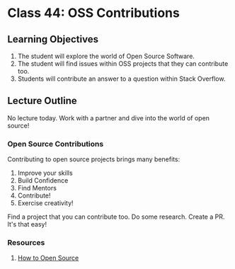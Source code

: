 Class 44: OSS Contributions
=====================================

## Learning Objectives
1. The student will explore the world of Open Source Software.
2. The student will find issues within OSS projects that they can contribute too.
3. Students will contribute an answer to a question within Stack Overflow.

## Lecture Outline

No lecture today. Work with a partner and dive into the world of open source!

### Open Source Contributions

Contributing to open source projects brings many benefits:
1. Improve your skills
2. Build Confidence
3. Find Mentors
4. Contribute!
5. Exercise creativity!

Find a project that you can contribute too. 
Do some research. Create a PR. 
It's that easy!

### Resources
1. [How to Open Source](https://opensource.guide/how-to-contribute/)